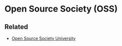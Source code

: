 # Open Source Society (OSS)

## Related

- [Open Source Society University](https://github.com/ossu/bioinformatics)

